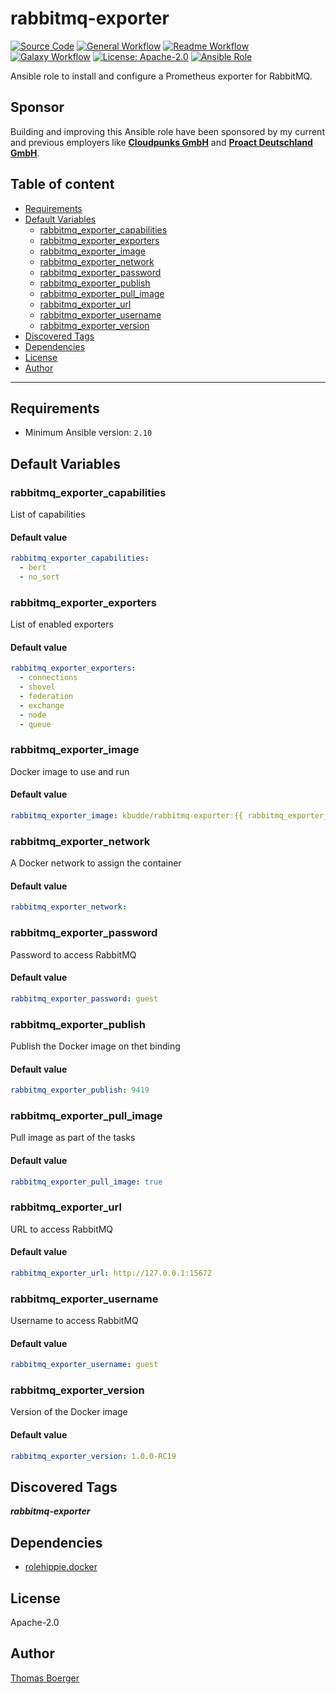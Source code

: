 # rabbitmq-exporter

[![Source Code](https://img.shields.io/badge/github-source%20code-blue?logo=github&logoColor=white)](https://github.com/rolehippie/rabbitmq-exporter)
[![General Workflow](https://github.com/rolehippie/rabbitmq-exporter/actions/workflows/general.yml/badge.svg)](https://github.com/rolehippie/rabbitmq-exporter/actions/workflows/general.yml)
[![Readme Workflow](https://github.com/rolehippie/rabbitmq-exporter/actions/workflows/docs.yml/badge.svg)](https://github.com/rolehippie/rabbitmq-exporter/actions/workflows/docs.yml)
[![Galaxy Workflow](https://github.com/rolehippie/rabbitmq-exporter/actions/workflows/galaxy.yml/badge.svg)](https://github.com/rolehippie/rabbitmq-exporter/actions/workflows/galaxy.yml)
[![License: Apache-2.0](https://img.shields.io/github/license/rolehippie/rabbitmq-exporter)](https://github.com/rolehippie/rabbitmq-exporter/blob/master/LICENSE)
[![Ansible Role](https://img.shields.io/badge/role-rolehippie.rabbitmq__exporter-blue)](https://galaxy.ansible.com/rolehippie/rabbitmq_exporter)

Ansible role to install and configure a Prometheus exporter for RabbitMQ.

## Sponsor

Building and improving this Ansible role have been sponsored by my current and previous employers like **[Cloudpunks GmbH](https://cloudpunks.de)** and **[Proact Deutschland GmbH](https://www.proact.eu)**.

## Table of content

- [Requirements](#requirements)
- [Default Variables](#default-variables)
  - [rabbitmq_exporter_capabilities](#rabbitmq_exporter_capabilities)
  - [rabbitmq_exporter_exporters](#rabbitmq_exporter_exporters)
  - [rabbitmq_exporter_image](#rabbitmq_exporter_image)
  - [rabbitmq_exporter_network](#rabbitmq_exporter_network)
  - [rabbitmq_exporter_password](#rabbitmq_exporter_password)
  - [rabbitmq_exporter_publish](#rabbitmq_exporter_publish)
  - [rabbitmq_exporter_pull_image](#rabbitmq_exporter_pull_image)
  - [rabbitmq_exporter_url](#rabbitmq_exporter_url)
  - [rabbitmq_exporter_username](#rabbitmq_exporter_username)
  - [rabbitmq_exporter_version](#rabbitmq_exporter_version)
- [Discovered Tags](#discovered-tags)
- [Dependencies](#dependencies)
- [License](#license)
- [Author](#author)

---

## Requirements

- Minimum Ansible version: `2.10`

## Default Variables

### rabbitmq_exporter_capabilities

List of capabilities

#### Default value

```YAML
rabbitmq_exporter_capabilities:
  - bert
  - no_sort
```

### rabbitmq_exporter_exporters

List of enabled exporters

#### Default value

```YAML
rabbitmq_exporter_exporters:
  - connections
  - shovel
  - federation
  - exchange
  - node
  - queue
```

### rabbitmq_exporter_image

Docker image to use and run

#### Default value

```YAML
rabbitmq_exporter_image: kbudde/rabbitmq-exporter:{{ rabbitmq_exporter_version }}
```

### rabbitmq_exporter_network

A Docker network to assign the container

#### Default value

```YAML
rabbitmq_exporter_network:
```

### rabbitmq_exporter_password

Password to access RabbitMQ

#### Default value

```YAML
rabbitmq_exporter_password: guest
```

### rabbitmq_exporter_publish

Publish the Docker image on thet binding

#### Default value

```YAML
rabbitmq_exporter_publish: 9419
```

### rabbitmq_exporter_pull_image

Pull image as part of the tasks

#### Default value

```YAML
rabbitmq_exporter_pull_image: true
```

### rabbitmq_exporter_url

URL to access RabbitMQ

#### Default value

```YAML
rabbitmq_exporter_url: http://127.0.0.1:15672
```

### rabbitmq_exporter_username

Username to access RabbitMQ

#### Default value

```YAML
rabbitmq_exporter_username: guest
```

### rabbitmq_exporter_version

Version of the Docker image

#### Default value

```YAML
rabbitmq_exporter_version: 1.0.0-RC19
```

## Discovered Tags

**_rabbitmq-exporter_**


## Dependencies

- [rolehippie.docker](https://github.com/rolehippie/docker)

## License

Apache-2.0

## Author

[Thomas Boerger](https://github.com/tboerger)
